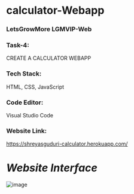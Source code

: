 # calculator-Webapp

### LetsGrowMore LGMVIP-Web

### **Task-4:** 
CREATE A CALCULATOR WEBAPP

### **Tech Stack:** 
HTML, CSS, JavaScript

### **Code Editor:** 
Visual Studio Code

### **Website Link:** 
https://shreyasguduri-calculator.herokuapp.com/

# *Website Interface*

![image](https://user-images.githubusercontent.com/91691592/167637204-81a17414-663b-49aa-b88d-70cbbaa460a0.png)

